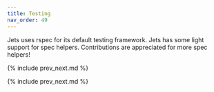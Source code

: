 ```yaml
---
title: Testing
nav_order: 49
---
```


Jets uses rspec for its default testing framework.  Jets has some light support for spec helpers. Contributions are appreciated for more spec helpers!

{% include prev_next.md %}

{% include prev_next.md %}

